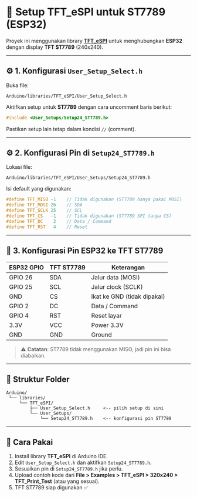# 📌 Setup TFT_eSPI untuk ST7789 (ESP32)

Proyek ini menggunakan library **[TFT_eSPI](https://github.com/Bodmer/TFT_eSPI)** untuk menghubungkan **ESP32** dengan display **TFT ST7789** (240x240).

---

## ⚙️ 1. Konfigurasi `User_Setup_Select.h`

Buka file:

```
Arduino/libraries/TFT_eSPI/User_Setup_Select.h
```

Aktifkan setup untuk **ST7789** dengan cara uncomment baris berikut:

```cpp
#include <User_Setups/Setup24_ST7789.h>
```

Pastikan setup lain tetap dalam kondisi `//` (comment).

---

## ⚙️ 2. Konfigurasi Pin di `Setup24_ST7789.h`

Lokasi file:

```
Arduino/libraries/TFT_eSPI/User_Setups/Setup24_ST7789.h
```

Isi default yang digunakan:

```cpp
#define TFT_MISO -1    // Tidak digunakan (ST7789 hanya pakai MOSI)
#define TFT_MOSI 26    // SDA
#define TFT_SCLK 25    // SCL
#define TFT_CS   -1    // Tidak digunakan (ST7789 SPI tanpa CS)
#define TFT_DC    2    // Data / Command
#define TFT_RST   4    // Reset
```

---

## 📌 3. Konfigurasi Pin ESP32 ke TFT ST7789

| ESP32 GPIO | TFT ST7789 | Keterangan         |
|------------|------------|--------------------|
| GPIO 26    | SDA        | Jalur data (MOSI) |
| GPIO 25    | SCL        | Jalur clock (SCLK)|
| GND        | CS         | Ikat ke GND (tidak dipakai) |
| GPIO 2     | DC         | Data / Command    |
| GPIO 4     | RST        | Reset layar       |
| 3.3V       | VCC        | Power 3.3V        |
| GND        | GND        | Ground            |

> ⚠️ **Catatan**: ST7789 tidak menggunakan MISO, jadi pin ini bisa diabaikan.

---

## 📂 Struktur Folder

```
Arduino/
 └── libraries/
     └── TFT_eSPI/
         ├── User_Setup_Select.h     <-- pilih setup di sini
         └── User_Setups/
             └── Setup24_ST7789.h    <-- konfigurasi pin ST7789
```

---

## 🚀 Cara Pakai

1. Install library **TFT_eSPI** di Arduino IDE.
2. Edit `User_Setup_Select.h` dan aktifkan `Setup24_ST7789.h`.
3. Sesuaikan pin di `Setup24_ST7789.h` jika perlu.
4. Upload contoh kode dari **File > Examples > TFT_eSPI > 320x240 > TFT_Print_Test** (atau yang sesuai).
5. TFT ST7789 siap digunakan ✅
